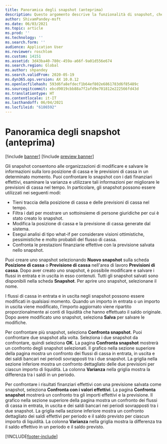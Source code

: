 ```yaml
---
title: Panoramica degli snapshot (anteprima)
description: Questo argomento descrive la funzionalità di snapshot, che consente di salvare una previsione di cassa per l'analisi o il confronto con i valori effettivi in un secondo momento. Quando si genera una previsione di cassa, è possibile salvarla come "snapshot". Puoi quindi utilizzare tali snapshot per modificare i conti inclusi nella previsione o confrontare la previsione nello snapshot con i valori effettivi.
author: ShivamPandey-msft
ms.date: 06/03/2021
ms.topic: article
ms.prod: ''
ms.technology: ''
ms.search.form: ''
audience: Application User
ms.reviewer: roschlom
ms.custom: 14151
ms.assetid: 3d43ba40-780c-459a-a66f-9a01d556e674
ms.search.region: Global
ms.author: shpandey
ms.search.validFrom: 2020-05-19
ms.dyn365.ops.version: AX 10.0.12
ms.openlocfilehash: 593d6fa8efdecf1b64ef802e6861783d6f85489c
ms.sourcegitcommit: ebcd9019cbb88a7f2afd9e701812e222566fd43d
ms.translationtype: HT
ms.contentlocale: it-IT
ms.lasthandoff: 06/04/2021
ms.locfileid: "6186592"
---
```

# <a name="snapshots-overview-preview"></a>Panoramica degli snapshot (anteprima)

[!include [banner](../includes/banner.md)]
[!include [preview banner](../includes/preview-banner.md)]

Gli snapshot consentono alle organizzazioni di modificare e salvare le informazioni sulla loro posizione di cassa e le previsioni di cassa in un determinato momento. Puoi confrontare lo snapshot con i dati finanziari effettivi, esaminare la varianza e utilizzare tali informazioni per migliorare le previsioni di cassa nel tempo. In particolare, gli snapshot possono essere utilizzati nei seguenti modi:

- Tieni traccia della posizione di cassa e delle previsioni di cassa nel tempo.
- Filtra i dati per mostrare un sottoinsieme di persone giuridiche per cui è stato creato lo snapshot.
- Modifica la posizione di cassa e la previsione di cassa generate dal sistema.
- Esegui analisi di tipo what-if per considerare visioni ottimistiche, pessimistiche e molto probabili del flusso di cassa.
- Confronta le prestazioni finanziarie effettive con la previsione salvata nello snapshot.

Puoi creare uno snapshot selezionando **Nuovo snapshot** sulla scheda **Posizione di cassa** o **Previsione di cassa** nell'area di lavoro **Previsioni di cassa**. Dopo aver creato uno snapshot, è possibile modificare e salvare i flussi in entrata e in uscita in esso contenuti. Tutti gli snapshot salvati sono disponibili nella scheda **Snapshot**. Per aprire uno snapshot, selezionane il nome.

I flussi di cassa in entrata e in uscita negli snapshot possono essere modificati in qualsiasi momento. Quando un importo in entrata o un importo in uscita viene modificato, l'importo aggiornato viene ripartito proporzionalmente ai conti di liquidità che hanno effettuato il saldo originale. Dopo avere modificato uno snapshot, seleziona **Salva** per salvare le modifiche.

Per confrontare più snapshot, seleziona **Confronta snapshot**. Puoi confrontare due snapshot alla volta. Seleziona i due snapshot da confrontare, quindi seleziona **OK**. La pagina **Confronta snapshot** mostrerà un confronto degli snapshot selezionati. Il grafico nella sezione superiore della pagina mostra un confronto dei flussi di cassa in entrata, in uscita e dei saldi bancari nei periodi sovrapposti tra i due snapshot. La griglia nella sezione inferiore mostra un confronto dettagliato delle due previsioni per ciascun importo di liquidità. La colonna **Varianza** nella griglia mostra la differenza tra i saldi in un periodo.

Per confrontare i risultati finanziari effettivi con una previsione salvata come snapshot, seleziona **Confronta con i valori effettivi**. La pagina **Confronta snapshot** mostrerà un confronto tra gli importi effettivi e la previsione. Il grafico nella sezione superiore della pagina mostra un confronto dei flussi di cassa in entrata, in uscita e dei saldi bancari nei periodi sovrapposti tra i due snapshot. La griglia nella sezione inferiore mostra un confronto dettagliato dei saldi effettivi per periodo e il saldo previsto per ciascun importo di liquidità. La colonna **Varianza** nella griglia mostra la differenza tra il saldo effettivo in un periodo e il saldo previsto.

[!INCLUDE[footer-include](../../includes/footer-banner.md)]
